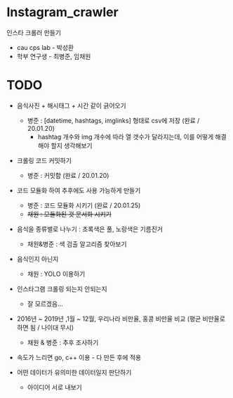 # Instagram_crawler

인스타 크롤러 만들기

  - cau cps lab - 박성환
  - 학부 연구생 - 최병준, 임채원

# TODO

  - 음식사진 + 해시태그 + 시간 같이 긁어오기
      - 병준 : [datetime, hashtags, imglinks] 형태로 csv에 저장 (완료 / 20.01.20)
          - hashtag 개수와 img 개수에 따라 열 갯수가 달라지는데, 이를 어떻게 해결해야 할지 생각해보기
  - 크롤링 코드 커밋하기
      - 병준 : 커밋함 (완료 / 20.01.20)
  - 코드 모듈화 하여 추후에도 사용 가능하게 만들기
      - 병준 : 코드 모듈화 시키기 (완료 / 20.01.25)
      - ~~채원 : 모듈화된 것 문서화 시키기~~
  - 음식을 종류별로 나누기 : 초록색은 풀, 노랑색은 기름진거
    - 채원&병준 : 색 검출 알고리즘 찾아보기
  - 음식인지 아닌지
      - 채원 : YOLO 이용하기
  - 인스타그램 크롤링 되는지 안되는지
      - 잘 모르겠음...
  - 2016년 ~ 2019년 ,1월 ~ 12월, 우리나라 비만율, 홍콩 비만율 비교 (평균 비만율로 하면 됨 / 나이대 무시)
      - 채원 & 병준 : 추후 조사하기
  - 속도가 느리면 go, c++ 이용
        - 다 만든 후에 적용

- 어떤 데이터가 유의미한 데이터일지 판단하기
  - 아이디어 서로 내보기